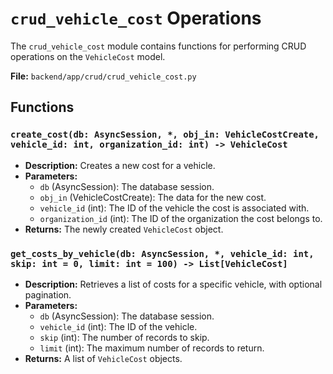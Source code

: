 # `crud_vehicle_cost` Operations

The `crud_vehicle_cost` module contains functions for performing CRUD operations on the `VehicleCost` model.

**File:** `backend/app/crud/crud_vehicle_cost.py`

## Functions

### `create_cost(db: AsyncSession, *, obj_in: VehicleCostCreate, vehicle_id: int, organization_id: int) -> VehicleCost`

*   **Description:** Creates a new cost for a vehicle.
*   **Parameters:**
    *   `db` (AsyncSession): The database session.
    *   `obj_in` (VehicleCostCreate): The data for the new cost.
    *   `vehicle_id` (int): The ID of the vehicle the cost is associated with.
    *   `organization_id` (int): The ID of the organization the cost belongs to.
*   **Returns:** The newly created `VehicleCost` object.

### `get_costs_by_vehicle(db: AsyncSession, *, vehicle_id: int, skip: int = 0, limit: int = 100) -> List[VehicleCost]`

*   **Description:** Retrieves a list of costs for a specific vehicle, with optional pagination.
*   **Parameters:**
    *   `db` (AsyncSession): The database session.
    *   `vehicle_id` (int): The ID of the vehicle.
    *   `skip` (int): The number of records to skip.
    *   `limit` (int): The maximum number of records to return.
*   **Returns:** A list of `VehicleCost` objects.
